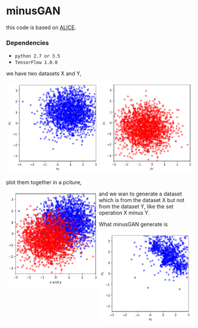 # minusGAN
this code is based on [ALICE](https://github.com/ChunyuanLI/ALICE).

### Dependencies
- `python 2.7 or 3.5`
- `TensorFlow 1.0.0`

we have two datasets X and Y,

<img src='https://github.com/mathcbc/minusGAN/blob/master/results/X_train.png' width=250 />

<img src='https://github.com/mathcbc/minusGAN/blob/master/results/Y_train.png'  width=250/>

plot them together in a pciture,

<img src='https://github.com/mathcbc/minusGAN/blob/master/results/X_Y_train.png' align="left" width=250/>

and we wan to generate a dataset which is from the dataset X but not from the dataset Y, like the set operation X minus Y.

What minusGAN generate is

<img src='https://github.com/mathcbc/minusGAN/blob/master/results/minusGAN_result.png' align="left" width=250/>

